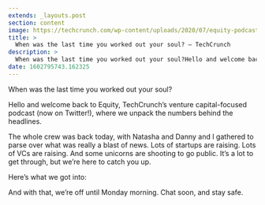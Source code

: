 ```yaml
--- 
extends: _layouts.post 
section: content 
image: https://techcrunch.com/wp-content/uploads/2020/07/equity-podcast-2019-phone.jpg?w=711 
title: > 
  When was the last time you worked out your soul? – TechCrunch 
description: > 
  When was the last time you worked out your soul?Hello and welcome back to Equity, TechCrunch’s venture capital-focused podcast (now on Twitter!The whole crew was back today, with Natasha and Danny and I gathered to parse over what was really a blast of news.Lots of startups are raising.Lots of VCs are raising. 
date: 1602795743.162325 
--- 
```

When was the last time you worked out your soul?

Hello and welcome back to Equity, TechCrunch’s venture capital-focused podcast (now on Twitter!), where we unpack the numbers behind the headlines.

The whole crew was back today, with Natasha and Danny and I gathered to parse over what was really a blast of news. Lots of startups are raising. Lots of VCs are raising. And some unicorns are shooting to go public. It’s a lot to get through, but we’re here to catch you up.

Here’s what we got into:

And with that, we’re off until Monday morning. Chat soon, and stay safe.